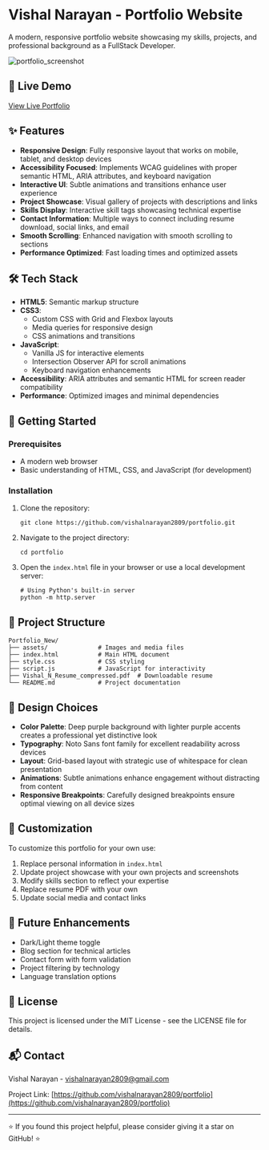 # Vishal Narayan - Portfolio Website

A modern, responsive portfolio website showcasing my skills, projects, and professional background as a FullStack Developer.

![portfolio_screenshot](https://github.com/user-attachments/assets/c72f54f4-d138-464d-b5b1-5d3a63ba6408)


## 🌟 Live Demo

[View Live Portfolio]([https://your-portfolio-url.com](https://vishalnarayan.netlify.app/))

## ✨ Features

- **Responsive Design**: Fully responsive layout that works on mobile, tablet, and desktop devices
- **Accessibility Focused**: Implements WCAG guidelines with proper semantic HTML, ARIA attributes, and keyboard navigation
- **Interactive UI**: Subtle animations and transitions enhance user experience
- **Project Showcase**: Visual gallery of projects with descriptions and links
- **Skills Display**: Interactive skill tags showcasing technical expertise
- **Contact Information**: Multiple ways to connect including resume download, social links, and email
- **Smooth Scrolling**: Enhanced navigation with smooth scrolling to sections
- **Performance Optimized**: Fast loading times and optimized assets

## 🛠️ Tech Stack

- **HTML5**: Semantic markup structure
- **CSS3**: 
  - Custom CSS with Grid and Flexbox layouts
  - Media queries for responsive design
  - CSS animations and transitions
- **JavaScript**: 
  - Vanilla JS for interactive elements
  - Intersection Observer API for scroll animations
  - Keyboard navigation enhancements
- **Accessibility**: ARIA attributes and semantic HTML for screen reader compatibility
- **Performance**: Optimized images and minimal dependencies

## 🚀 Getting Started

### Prerequisites

- A modern web browser
- Basic understanding of HTML, CSS, and JavaScript (for development)

### Installation

1. Clone the repository:
   ```
   git clone https://github.com/vishalnarayan2809/portfolio.git
   ```

2. Navigate to the project directory:
   ```
   cd portfolio
   ```

3. Open the `index.html` file in your browser or use a local development server:
   ```
   # Using Python's built-in server
   python -m http.server
   ```

## 📂 Project Structure

```
Portfolio_New/
├── assets/              # Images and media files
├── index.html           # Main HTML document
├── style.css            # CSS styling
├── script.js            # JavaScript for interactivity
├── Vishal_N_Resume_compressed.pdf  # Downloadable resume
└── README.md            # Project documentation
```

## 🎨 Design Choices

- **Color Palette**: Deep purple background with lighter purple accents creates a professional yet distinctive look
- **Typography**: Noto Sans font family for excellent readability across devices
- **Layout**: Grid-based layout with strategic use of whitespace for clean presentation
- **Animations**: Subtle animations enhance engagement without distracting from content
- **Responsive Breakpoints**: Carefully designed breakpoints ensure optimal viewing on all device sizes

## 🔧 Customization

To customize this portfolio for your own use:

1. Replace personal information in `index.html`
2. Update project showcase with your own projects and screenshots
3. Modify skills section to reflect your expertise
4. Replace resume PDF with your own
5. Update social media and contact links

## 🎯 Future Enhancements

- Dark/Light theme toggle
- Blog section for technical articles
- Contact form with form validation
- Project filtering by technology
- Language translation options

## 📄 License

This project is licensed under the MIT License - see the LICENSE file for details.

## 📬 Contact

Vishal Narayan - [vishalnarayan2809@gmail.com](mailto:vishalnarayan2809@gmail.com)

Project Link: [https://github.com/vishalnarayan2809/portfolio](https://github.com/vishalnarayan2809/portfolio)

---

⭐️ If you found this project helpful, please consider giving it a star on GitHub! ⭐️
